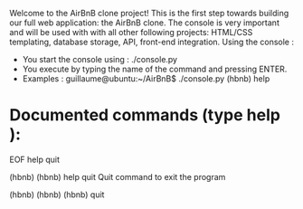 Welcome to the AirBnB clone project!
This is the first step towards building our full web application: the AirBnB clone. 
The console is very important and will be used with with all other following projects: HTML/CSS templating, database storage, API, front-end integration.
Using the console : 
- You start the console using : ./console.py
- You execute by typing the name of the command and pressing ENTER.
- Examples :
guillaume@ubuntu:~/AirBnB$ ./console.py
(hbnb) help

Documented commands (type help <topic>):
========================================
EOF  help  quit

(hbnb) 
(hbnb) help quit
Quit command to exit the program

(hbnb) 
(hbnb) 
(hbnb) quit
